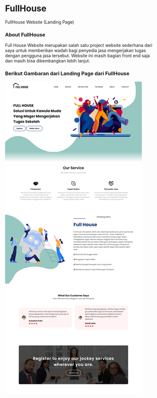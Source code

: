 # FullHouse
FullHouse Website (Landing Page)

### About FullHouse
Full House Website merupakan salah satu project website sederhana dari saya untuk memberikan wadah bagi penyedia  jasa mengerjakan tugas dengan pengguna jasa tersebut.  Website ini masih bagian front end saja dan masih bisa dikembangkan lebih lanjut.

### Berikut Gambaran dari Landing Page dari FullHouse
![diagram](FullHouseWebsite_LP.png)
